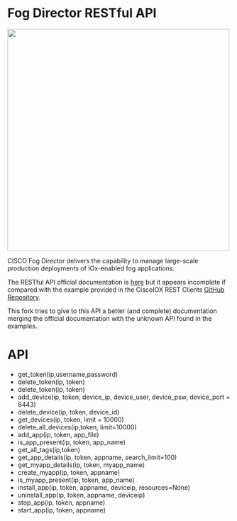 # Fog Director RESTful API

<img src="https://www.cisco.com/content/dam/assets/prod/im/img/600/fog-director-600x400.jpg" width="500px">

CISCO Fog Director delivers the capability to manage large-scale production deployments of IOx-enabled fog applications. 

The RESTful API official documentation is [here](https://developer.cisco.com/docs/iox/#!fog-director-api-documentation/cisco-fog-director-rest-api) but it appears incomplete if compared with the example provided in the CiscoIOX REST Clients [GitHub Repository](https://github.com/CiscoIOx/Fog-Director-REST-Clients).

This fork tries to give to this API a better (and complete) documentation merging the official documentation with the unknown API found in the examples.

# API
 - get_token(ip,username,password)
 - delete_token(ip, token)
 - delete_token(ip, token)
 - add_device(ip, token, device_ip, device_user, device_psw, device_port = 8443)
 - delete_device(ip, token, device_id)
 - get_devices(ip, token, limit = 10000)
 - delete_all_devices(ip,token, limit=10000)
 - add_app(ip, token, app_file)
 - is_app_present(ip, token, app_name)
 - get_all_tags(ip,token)
 - get_app_details(ip, token, appname, search_limit=100)
 - get_myapp_details(ip, token, myapp_name)
 - create_myapp(ip, token, appname)
 - is_myapp_present(ip, token, app_name)
 - install_app(ip, token, appname, deviceip, resources=None)
 - uninstall_app(ip, token, appname, deviceip)
 - stop_app(ip, token, appname)
 - start_app(ip, token, appname)